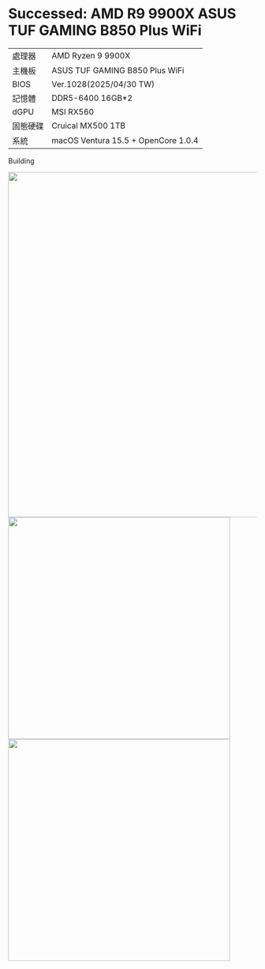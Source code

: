 # Successed: AMD R9 9900X ASUS TUF GAMING B850 Plus WiFi
<table>
  <tr>
    <td>處理器</td><td>AMD Ryzen 9 9900X</td>
  </tr>
  <tr>
    <td>主機板</td><td>ASUS TUF GAMING B850 Plus WiFi</td>
  </tr>
  <tr>
    <td>BIOS</td><td>Ver.1028(2025/04/30 TW)</td>
  </tr>
  <tr>  
    <td>記憶體</td><td>DDR5-6400 16GB*2</td>
  </tr>
  <tr>
    <td>dGPU</td><td>MSI RX560</td>
  </tr>
  <tr>  
    <td>固態硬碟</td><td>Cruical MX500 1TB</td>
  </tr>
  <tr>
    <td>系統</td><td>macOS Ventura 15.5 + OpenCore 1.0.4</td>
  </tr>  
</table>

Building

<img width="700" src="https://github.com/user-attachments/assets/18a07b9e-c602-46ba-a047-e2050c5b4336"><br>
<img width="450" src="https://github.com/user-attachments/assets/2655c593-0d8e-4406-bd0d-a0584cc84a27"><br>
<img width="450" src="https://github.com/user-attachments/assets/7536b84d-3594-446f-b12d-6b834ece3a13"><br>
